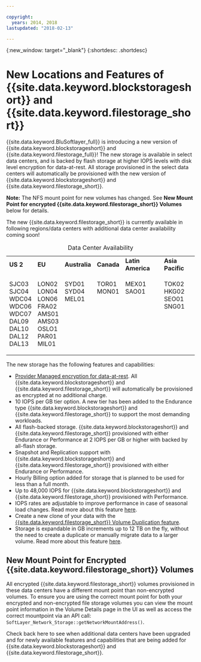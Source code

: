 ```yaml
---

copyright:
  years: 2014, 2018
lastupdated: "2018-02-13"

---
```

{:new_window: target="_blank"}
{:shortdesc: .shortdesc}

# New Locations and Features of {{site.data.keyword.blockstorageshort}} and {{site.data.keyword.filestorage_short}}

{{site.data.keyword.BluSoftlayer_full}} is introducing a new version of {{site.data.keyword.blockstorageshort}} and {{site.data.keyword.filestorage_full}}!  The new storage is available in select data centers, and is backed by flash storage at higher IOPS levels with disk level encryption for data-at-rest. All storage provisioned in the select data centers will automatically be provisioned with the new version of {{site.data.keyword.blockstorageshort}} and {{site.data.keyword.filestorage_short}}.

**Note:** The NFS mount point for new volumes has changed. See **New Mount Point for encrypted {{site.data.keyword.filestorage_short}} Volumes** below for details.

The new {{site.data.keyword.filestorage_short}} is currently available in following regions/data centers with additional data center availability coming soon!
<table style="width:100%;">
	<caption>Data Center Availability</caption>
	<tbody>
		<tr>
			<td><strong>US 2</strong></td>
			<td><strong>EU</strong></td>
			<td><strong>Australia</strong></td>
			<td><strong>Canada</strong></td>
			<td><strong>Latin America</strong></td>
			<td><strong>Asia Pacific</strong></td>
		</tr>
		<tr>
			<td>
				<p>SJC03<br />
				   SJC04<br />
					WDC04<br />
					WDC06<br />
					WDC07<br />
					DAL09<br />
					DAL10<br />
					DAL12<br />
					DAL13</p>
			</td>
			<td>
				<p>LON02<br />
				LON04<br />
				LON06<br />
				FRA02<br />
				AMS01<br />
				AMS03<br />
				OSLO1<br />
				PAR01<br />
				MIL01<br /></p>
			</td>
			<td>
				<p>SYD01<br />
				SYD04<br />
				MEL01<br /><br /><br /><br /><br /><br /><br /></p>
			</td>
			<td>
				<p>TOR01<br />
					MON01<br /><br /><br /><br /><br /><br /><br /><br /></p>
			</td>
			<td>
				<p>MEX01<br />SAO01<br /><br /><br /><br /><br /><br /><br /><br /></p>
			</td>
						<td>
				<p>TOK02<br />
				HKG02<br />
				SEO01<br />
				SNG01<br /><br /><br /><br /><br /><br /></p>
			</td>
			</tr>
	</tbody>
</table>


The new storage has the following features and capabilities:

-  [Provider Managed encryption for data-at-rest](block-file-storage-encryption-rest.html). All {{site.data.keyword.blockstorageshort}} and {{site.data.keyword.filestorage_short}} will automatically be provisioned as encrypted at no additional charge.
-  10 IOPS per GB tier option. A new tier has been added to the Endurance type {{site.data.keyword.blockstorageshort}} and {{site.data.keyword.filestorage_short}} to support the most demanding workloads.
-  All flash-backed storage.  {{site.data.keyword.blockstorageshort}} and {{site.data.keyword.filestorage_short}} provisioned with either Endurance or Performance at 2 IOPS per GB or higher with backed by all-flash storage.
-  Snapshot and Replication support with {{site.data.keyword.blockstorageshort}} and {{site.data.keyword.filestorage_short}} provisioned with either Endurance or Performance.
-  Hourly Billing option added for storage that is planned to be used for less than a full month. 
-  Up to 48,000 IOPS for {{site.data.keyword.blockstorageshort}} and {{site.data.keyword.filestorage_short}} provisioned with Performance.
-  IOPS rates are adjustable to improve performance in case of seasonal load changes. Read more about this feature [here](adjustable-iops.html).
-  Create a new clone of your data with the [{{site.data.keyword.filestorage_short}} Volume Duplication feature](how-to-create-duplicate-volume.html).
- Storage is expandable in GB increments up to 12 TB on the fly, without the need to create a duplicate or manually migrate data to a larger volume. Read more about this feature [here](expandable_file_storage.html).

## New Mount Point for Encrypted {{site.data.keyword.filestorage_short}} Volumes

All encrypted {{site.data.keyword.filestorage_short}} volumes provisioned in these data centers have a different mount point than non-encrypted volumes.  To ensure you are using the correct mount point for both your encrypted and non-encrypted file storage volumes you can view the mount point information in the Volume Details page in the UI as well as access the correct mountpoint via an API call:  `SoftLayer_Network_Storage::getNetworkMountAddress()`.

Check back here to see when additional data centers have been upgraded and for newly available features and capabilities that are being added for {{site.data.keyword.blockstorageshort}} and {{site.data.keyword.filestorage_short}}.
